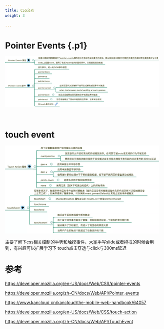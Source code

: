 ```yaml
---
title: CSS交互
weight: 3

---
```

# Pointer Events {.p1}
![](/images/posts/img_5fb3ff6e1daee.webp)

&nbsp;

# touch event
![](/images/posts/img_5fb40000c7ebe.webp)

主要了解下css相关控制的手势和触摸事件，[大家](https://www.w3cdoc.com)手写slide或者拖拽的时候会用到，有兴趣可以扩展学习下 touch点击穿透与click与300ms延迟

# 参考

<https://developer.mozilla.org/en-US/docs/Web/CSS/pointer-events>

<https://developer.mozilla.org/zh-CN/docs/Web/API/Pointer_events>

<https://www.kancloud.cn/kancloud/the-mobile-web-handbook/64057>

<https://developer.mozilla.org/en-US/docs/Web/CSS/touch-action>

<https://developer.mozilla.org/zh-CN/docs/Web/API/TouchEvent>


